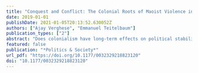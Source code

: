 ```yaml
---
title: "Conquest and Conflict: The Colonial Roots of Maoist Violence in India"
date: 2019-01-01
publishDate: 2021-01-05T20:13:52.630052Z
authors: ["Ajay Verghese", "Emmanuel Teitelbaum"]
publication_types: ["2"]
abstract: "Does colonialism have long-term effects on political stability? This question is addressed in a study of India’s Naxalite insurgency, a Maoist rebellion characterized by its left-wing proponents as having roots in the colonial period. The article highlights three mechanisms linking colonialism with contemporary Naxalite violence—land inequality, discriminatory policies toward low-caste and tribal groups, and upper-caste-dominated administrative institutions. It analyzes how the degree of British influence relates to Naxalite conflict in 589 districts from 1980 to 2011. A positive association is found between British influence and the strength of the Naxalite rebellion across all of India, within both the “Red Corridor” region and former princely states. The results are robust to a coarsened exact matching analysis and a wide array of robustness checks. The findings call into question whether the supposedly beneficial administrative and institutional legacies of colonialism can be evaluated without reference to their social costs."
featured: false
publication: "*Politics & Society*"
url_pdf: "https://doi.org/10.1177/0032329218823120"
doi: "10.1177/0032329218823120"
---
```


